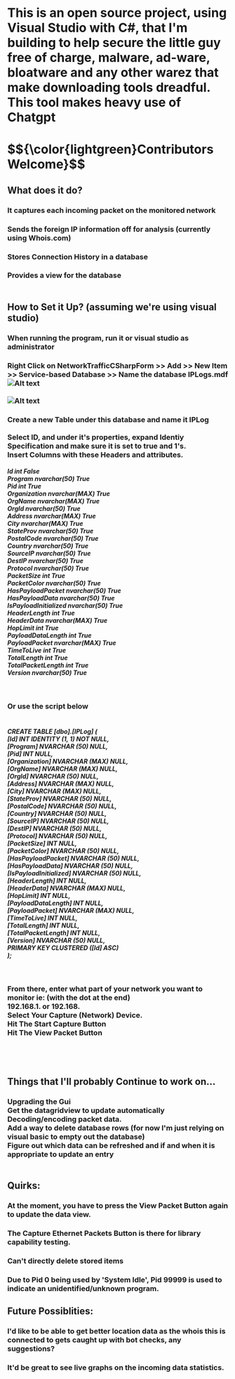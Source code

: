 <h1> This is an open source project, using Visual Studio with C#, that I'm building to help secure the little guy free of charge, malware, ad-ware, bloatware and any other warez that make downloading tools dreadful.<br>
	This tool makes heavy use of Chatgpt	<br>		
	<h1>$${\color{lightgreen}Contributors Welcome}$$  		    
  <h2>What does it do?
	<h3>It captures each incoming packet on the monitored network
	<h3>Sends the foreign IP information off for analysis (currently using Whois.com)
	<h3>Stores Connection History in a database
	<h3>Provides a view for the database
      <br>
      <br>
  <h2> How to Set it Up? (assuming we're using visual studio)
    <h3> When running the program, run it or visual studio as administrator<br>	  
    <h3> Right Click on NetworkTrafficCSharpForm >> Add >> New Item >> Service-based Database >> Name the database IPLogs.mdf <br>
	    <img src="https://github.com/DrNAMa/NetworkTrafficCSharpForm/assets/86138034/c4a55e5c-c4fb-4928-b399-5cc73c3dae35" alt="Alt text" title="Optional title"><br><br>
	    <img src="https://github.com/DrNAMa/NetworkTrafficCSharpForm/assets/86138034/6e6ba049-1778-4c83-9b55-b3258b970d69" alt="Alt text" title="Optional title">
    <h3> Create a new Table under this database and name it IPLog<br>   
      <br>
      Select ID, and under it's properties, expand Identiy Specification and make sure it is set to true and 1's.
      <br>
      Insert Columns with these Headers and attributes.
      <br>
	    <h5>
  Id int	False	<br>
	Program	nvarchar(50)	True	<br>
	Pid	int	True	<br>
	Organization	nvarchar(MAX)	True	<br>
	OrgName	nvarchar(MAX)	True	<br>
	OrgId	nvarchar(50)	True	<br>
	Address	nvarchar(MAX)	True	<br>
	City	nvarchar(MAX)	True	<br>
	StateProv	nvarchar(50)	True	<br>
	PostalCode	nvarchar(50)	True	<br>
	Country	nvarchar(50)	True	<br>
	SourceIP	nvarchar(50)	True	<br>
	DestIP	nvarchar(50)	True	<br>
	Protocol	nvarchar(50)	True	<br>
	PacketSize	int	True	<br>
	PacketColor	nvarchar(50)	True	<br>
	HasPayloadPacket	nvarchar(50)	True	<br>
	HasPayloadData	nvarchar(50)	True	<br>
	IsPayloadInitialized	nvarchar(50)	True	<br>
	HeaderLength	int	True	<br>
	HeaderData	nvarchar(MAX)	True	<br>
	HopLimit	int	True	<br>
	PayloadDataLength	int	True	<br>
	PayloadPacket	nvarchar(MAX)	True	<br>
	TimeToLive	int	True	<br>
	TotalLength	int	True	<br>
	TotalPacketLength	int	True	<br>
	Version	nvarchar(50)	True	<br>
<br>
    <br>  
    <h3>  Or use the script below
      <br>
      <br><h5>
      CREATE TABLE [dbo].[IPLog] ( <br>
    [Id]                   INT            IDENTITY (1, 1) NOT NULL, <br>
    [Program]              NVARCHAR (50)  NULL,<br>
    [Pid]                  INT            NULL,<br>
    [Organization]         NVARCHAR (MAX) NULL,<br>
    [OrgName]              NVARCHAR (MAX) NULL,<br>
    [OrgId]                NVARCHAR (50)  NULL,<br>
    [Address]              NVARCHAR (MAX) NULL,<br>
    [City]                 NVARCHAR (MAX) NULL,<br>
    [StateProv]            NVARCHAR (50)  NULL,<br>
    [PostalCode]           NVARCHAR (50)  NULL,<br>
    [Country]              NVARCHAR (50)  NULL,<br>
    [SourceIP]             NVARCHAR (50)  NULL,<br>
    [DestIP]               NVARCHAR (50)  NULL,<br>
    [Protocol]             NVARCHAR (50)  NULL,<br>
    [PacketSize]           INT            NULL,<br>
    [PacketColor]          NVARCHAR (50)  NULL,<br>
    [HasPayloadPacket]     NVARCHAR (50)  NULL,<br>
    [HasPayloadData]       NVARCHAR (50)  NULL,<br>
    [IsPayloadInitialized] NVARCHAR (50)  NULL,<br>
    [HeaderLength]         INT            NULL,<br>
    [HeaderData]           NVARCHAR (MAX) NULL,<br>
    [HopLimit]             INT            NULL,<br>
    [PayloadDataLength]    INT            NULL,<br>
    [PayloadPacket]        NVARCHAR (MAX) NULL,<br>
    [TimeToLive]           INT            NULL,<br>
    [TotalLength]          INT            NULL,<br>
    [TotalPacketLength]    INT            NULL,<br>
    [Version]              NVARCHAR (50)  NULL,<br>
    PRIMARY KEY CLUSTERED ([Id] ASC)<br>
);<br>
      <br>
      <br>
      <h3>
      From there, enter what part of your network you want to monitor ie: (with the dot at the end)<br>
      192.168.1. or 192.168.<br>
      Select Your Capture (Network) Device.<br>
      Hit The Start Capture Button<br>
      Hit The View Packet Button<br>
      <br>
      <br>
      <br>
      <h2>Things that I'll probably Continue to work on...<br>      
      <h3>Upgrading the Gui<br>
      Get the datagridview to update automatically<br>
      Decoding/encoding packet data.<br>
      Add a way to delete database rows (for now I'm just relying on visual basic to empty out the database)<br>
      Figure out which data can be refreshed and if and when it is appropriate to update an entry<br>
      <br>
      <h2>Quirks:<br>
	<h3>At the moment, you have to press the View Packet Button again to update the data view.<br>
	<h3>The Capture Ethernet Packets Button is there for library capability testing.<br>
	<h3>Can't directly delete stored items
	<h3>Due to Pid 0 being used by 'System Idle', Pid 99999 is used to indicate an unidentified/unknown program.
      <br>
      <h2> Future Possiblities:<br>
      <h3>I'd like to be able to get better location data as the whois this is connected to gets caught up with bot checks, any suggestions?<br>
      <h3>It'd be great to see live graphs on the incoming data statistics.
      <br>
   
      
    
      
